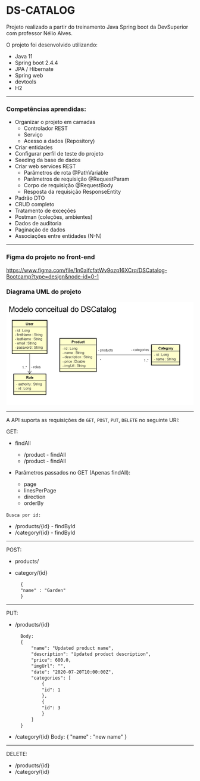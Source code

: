 # DS-CATALOG

Projeto realizado a partir do treinamento Java Spring boot da DevSuperior com professor Nélio Alves.

O projeto foi desenvolvido utilizando:

- Java 11
- Spring boot 2.4.4
- JPA / Hibernate
- Spring web
- devtools
- H2

---

### Competências aprendidas:

- Organizar o projeto em camadas
  - Controlador REST
  - Serviço
  - Acesso a dados (Repository)
- Criar entidades
- Configurar perfil de teste do projeto
- Seeding da base de dados
- Criar web services REST
  - Parâmetros de rota @PathVariable
  - Parâmetros de requisição @RequestParam
  - Corpo de requisição @RequestBody
  - Resposta da requisição ResponseEntity<T>
- Padrão DTO
- CRUD completo
- Tratamento de exceções
- Postman (coleções, ambientes)
- Dados de auditoria
- Paginação de dados
- Associações entre entidades (N-N)

---

### Figma do projeto no front-end

https://www.figma.com/file/1n0aifcfatWv9ozp16XCrq/DSCatalog-Bootcamp?type=design&node-id=0-1

### Diagrama UML do projeto

![img](./img/uml.png)

---

A API suporta as requisições de `GET`, `POST`, `PUT`, `DELETE` no seguinte URI:

GET:

- findAll

  - /product - findAll
  - /product - findAll

- Parâmetros passados no GET (Apenas findAll):

  - page
  - linesPerPage
  - direction
  - orderBy

`Busca por id:`

- /products/{id} - findById
- /category/{id} - findById

---

POST:

- products/
- category/{id}

        {
        "name" : "Garden"
        }

---

PUT:

- /products/{id}

        Body:
        {
            "name": "Updated product name",
            "description": "Updated product description",
            "price": 600.0,
            "imgUrl": "",
            "date": "2020-07-20T10:00:00Z",
            "categories": [
                {
                "id": 1
                },
                {
                "id": 3
                }
            ]
        }

- /category/{id}
        Body:
        {
            "name" : "new name"
        }

---

DELETE:

- /products/{id}
- /category/{id}
